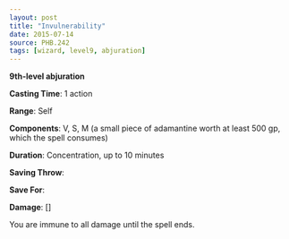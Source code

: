 ```yaml
---
layout: post
title: "Invulnerability"
date: 2015-07-14
source: PHB.242
tags: [wizard, level9, abjuration]
---
```


**9th-level abjuration**

**Casting Time**: 1 action

**Range**: Self

**Components**: V, S, M (a small piece of adamantine worth at least 500 gp, which the spell consumes)

**Duration**: Concentration, up to 10 minutes

**Saving Throw**:

**Save For**:

**Damage**: []

You are immune to all damage until the spell ends.